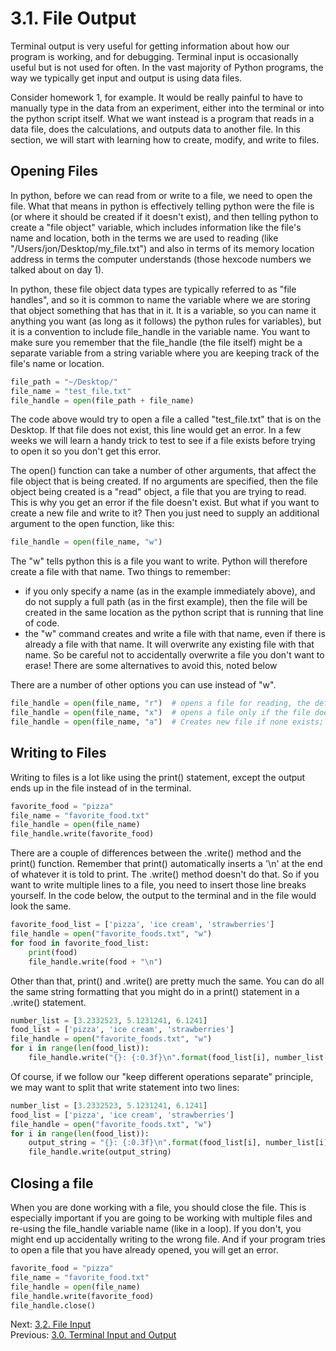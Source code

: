 # 3.1. File Output

Terminal output is very useful for getting information about how our program is working, and for debugging. Terminal 
input is occasionally useful but is not used for often. In the vast majority of Python programs, the way we typically
get input and output is using data files. 

Consider homework 1, for example. It would be really painful to have to manually type in the data from an experiment, 
either into the terminal or into the python script itself. What we want instead is a program that reads in a data file, 
does the calculations, and outputs data to another file. In this section, we will start with learning how to create, 
modify, and write to files.

## Opening Files

In python, before we can read from or write to a file, we need to open the file. What that means in python is 
effectively telling python were the file is (or where it should be created if it doesn't exist), and then telling
python to create a "file object" variable, which includes information like the file's name and location, both in 
the terms we are used to reading (like "/Users/jon/Desktop/my_file.txt") and also in terms of its memory location 
address in terms the computer understands (those hexcode numbers we talked about on day 1). 

In python, these file object data types are typically referred to as "file handles", and so it is common to name the 
variable where we are storing that object something that has that in it. It is a variable, so you can name it anything 
you want (as long as it follows) the python rules for variables), but it is a convention to include file_handle in the
variable name. You want to make sure you remember that the file_handle (the file itself) might be a separate variable
from a string variable where you are keeping track of the file's name or location.

```python
file_path = "~/Desktop/"
file_name = "test_file.txt"
file_handle = open(file_path + file_name)
```

The code above would try to open a file a called "test_file.txt" that is on the Desktop. If that file does not exist,
this line would get an error. In a few weeks we will learn a handy trick to test to see if a file exists before trying
to open it so you don't get this error.

The open() function can take a number of other arguments, that affect the file object that is being created. If no 
arguments are specified, then the file object being created is a "read" object, a file that you are trying to read.
This is why you get an error if the file doesn't exist. But what if you want to create a new file and write to it? Then
you just need to supply an additional argument to the open function, like this:

```python
file_handle = open(file_name, "w")
```

The "w" tells python this is a file you want to write. Python will therefore create a file with that name. Two things to
remember:
- if you only specify a name (as in the example immediately above), and do not supply a full path (as in the first
        example), then the file will be created in the same location as the python script that is running that line
        of code.
- the "w" command creates and write a file with that name, even if there is already a file with that name. It will 
    overwrite any existing file with that name. So be careful not to accidentally overwrite a file you don't want to 
    erase! There are some alternatives to avoid this, noted below
    
There are a number of other options you can use instead of "w".
```python
file_handle = open(file_name, "r")  # opens a file for reading, the default if no option is specified
file_handle = open(file_name, "x")  # opens a file only if the file does not exist, and gives an error if it does
file_handle = open(file_name, "a")  # Creates new file if none exists; opens existing file to append to it if one does 
```

## Writing to Files

Writing to files is a lot like using the print() statement, except the output ends up in the file instead of in the 
terminal. 

```python
favorite_food = "pizza"
file_name = "favorite_food.txt"
file_handle = open(file_name)
file_handle.write(favorite_food)
```

There are a couple of differences between the .write() method and the print() function. Remember that print() 
automatically inserts a '\n' at the end of whatever it is told to print. The .write() method doesn't do that. So if 
you want to write multiple lines to a file, you need to insert those line breaks yourself. In the code below, the 
output to the terminal and in the file would look the same.

```python
favorite_food_list = ['pizza', 'ice cream', 'strawberries']
file_handle = open("favorite_foods.txt", "w")
for food in favorite_food_list:
    print(food)
    file_handle.write(food + "\n")
```

Other than that, print() and .write() are pretty much the same. You can do all the same string formatting that you 
might do in a print() statement in a .write() statement.

```python
number_list = [3.2332523, 5.1231241, 6.1241]
food_list = ['pizza', 'ice cream', 'strawberries']
file_handle = open("favorite_foods.txt", "w")
for i in range(len(food_list)):
    file_handle.write("{}: {:0.3f}\n".format(food_list[i], number_list[i]))
```

Of course, if we follow our "keep different operations separate" principle, we may want to split that write statement
into two lines:

```python
number_list = [3.2332523, 5.1231241, 6.1241]
food_list = ['pizza', 'ice cream', 'strawberries']
file_handle = open("favorite_foods.txt", "w")
for i in range(len(food_list)):
    output_string = "{}: {:0.3f}\n".format(food_list[i], number_list[i])
    file_handle.write(output_string)
```

## Closing a file

When you are done working with a file, you should close the file. This is especially important if you are going to be
working with multiple files and re-using the file_handle variable name (like in a loop). If you don't, you might end
up accidentally writing to the wrong file. And if your program tries to open a file that you have already opened, you 
will get an error.

```python
favorite_food = "pizza"
file_name = "favorite_food.txt"
file_handle = open(file_name)
file_handle.write(favorite_food)
file_handle.close()
```

Next: [3,2. File Input](3.2.%20File%20Input.md)<br>
Previous: [3.0. Terminal Input and Output](3.0.%20Terminal%20Input%20and%20Output.md)
